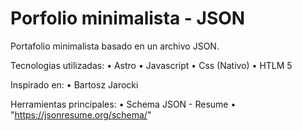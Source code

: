 # Porfolio minimalista - JSON 

Portafolio minimalista basado en un archivo JSON. 

Tecnologias utilizadas: • Astro
             • Javascript
             • Css (Nativo)
             • HTLM 5

Inspirado en:
             • Bartosz Jarocki

Herramientas principales: 
             • Schema JSON - Resume
             • "https://jsonresume.org/schema/"